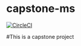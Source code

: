 # capstone-ms

[![CircleCI](https://dl.circleci.com/status-badge/img/gh/serglit72/capstone-ms/tree/main.svg?style=svg)](https://dl.circleci.com/status-badge/redirect/gh/serglit72/capstone-ms/tree/main)

#This is a capstone project
